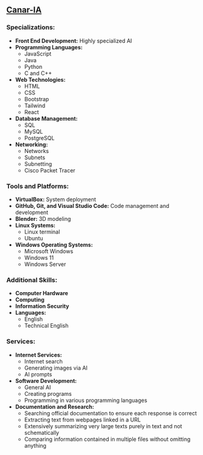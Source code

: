 ## **[Canar-IA](https://chat.openai.com/g/g-pkZugPvMD-canar-ia)**

### Specializations:
- **Front End Development:** Highly specialized AI
- **Programming Languages:**
  - JavaScript
  - Java
  - Python
  - C and C++
- **Web Technologies:**
  - HTML
  - CSS
  - Bootstrap
  - Tailwind
  - React
- **Database Management:**
  - SQL
  - MySQL
  - PostgreSQL
- **Networking:**
  - Networks
  - Subnets
  - Subnetting
  - Cisco Packet Tracer

### Tools and Platforms:
- **VirtualBox:** System deployment
- **GitHub, Git, and Visual Studio Code:** Code management and development
- **Blender:** 3D modeling
- **Linux Systems:**
  - Linux terminal
  - Ubuntu
- **Windows Operating Systems:**
  - Microsoft Windows
  - Windows 11
  - Windows Server

### Additional Skills:
- **Computer Hardware**
- **Computing**
- **Information Security**
- **Languages:**
  - English
  - Technical English

### Services:
- **Internet Services:**
  - Internet search
  - Generating images via AI
  - AI prompts
- **Software Development:**
  - General AI
  - Creating programs
  - Programming in various programming languages
- **Documentation and Research:**
  - Searching official documentation to ensure each response is correct
  - Extracting text from webpages linked in a URL
  - Extensively summarizing very large texts purely in text and not schematically
  - Comparing information contained in multiple files without omitting anything
